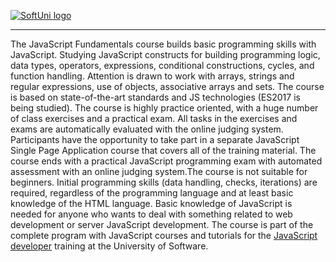 <a href="https://softuni.bg/trainings/courses" rel="Courses">  ![SoftUni logo][logo] <a/>

[logo]: http://innovationstarterbox.bg/wp-content/uploads/2016/05/Softuni_logo_trasparent.png "Logo Title Text 2"

---
The JavaScript Fundamentals course builds basic programming skills with JavaScript. Studying JavaScript constructs for building programming logic, data types, operators, expressions, conditional constructions, cycles, and function handling. Attention is drawn to work with arrays, strings and regular expressions, use of objects, associative arrays and sets. The course is based on state-of-the-art standards and JS technologies (ES2017 is being studied).
The course is highly practice oriented, with a huge number of class exercises and a practical exam. All tasks in the exercises and exams are automatically evaluated with the online judging system.
Participants have the opportunity to take part in a separate JavaScript Single Page Application course that covers all of the training material.
The course ends with a practical JavaScript programming exam with automated assessment with an online judging system.The course is not suitable for beginners. Initial programming skills (data handling, checks, iterations) are required, regardless of the programming language and at least basic knowledge of the HTML language.
Basic knowledge of JavaScript is needed for anyone who wants to deal with something related to web development or server JavaScript development.
The course is part of the complete program with JavaScript courses and tutorials for the <a href="https://softuni.bg/professions/javascript">JavaScript developer</a> training at the University of Software.
